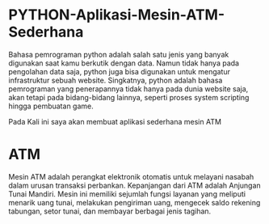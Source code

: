 # PYTHON-Aplikasi-Mesin-ATM-Sederhana
Bahasa pemrograman python adalah salah satu jenis yang banyak digunakan saat kamu berkutik dengan data. 
Namun tidak hanya pada pengolahan data saja, python juga bisa digunakan untuk mengatur infrastruktur sebuah website. 
Singkatnya, python adalah bahasa pemrograman yang penerapannya tidak hanya pada dunia website saja, akan tetapi pada bidang-bidang lainnya, seperti proses system scripting hingga pembuatan game.

Pada Kali ini saya akan membuat aplikasi sederhana mesin ATM

# ATM
Mesin ATM adalah perangkat elektronik otomatis untuk melayani nasabah dalam urusan transaksi perbankan.
Kepanjangan dari ATM adalah Anjungan Tunai Mandiri. Mesin ini memiliki sejumlah fungsi layanan yang meliputi menarik uang tunai, melakukan pengiriman uang, mengecek saldo rekening tabungan, setor tunai, dan membayar berbagai jenis tagihan.
